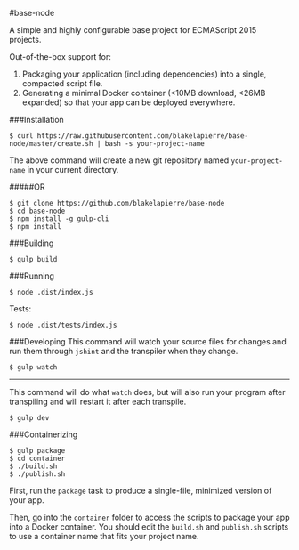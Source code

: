 #base-node

A simple and highly configurable base project for ECMAScript 2015 projects.

Out-of-the-box support for:
  1. Packaging your application (including dependencies) into a single, compacted script file.
  2. Generating a minimal Docker container (<10MB download, <26MB expanded) so that your app can be deployed everywhere.


###Installation

````
$ curl https://raw.githubusercontent.com/blakelapierre/base-node/master/create.sh | bash -s your-project-name
````

The above command will create a new git repository named `your-project-name` in your current directory.

#####OR


````
$ git clone https://github.com/blakelapierre/base-node
$ cd base-node
$ npm install -g gulp-cli
$ npm install
````


###Building

````
$ gulp build
````

###Running

````
$ node .dist/index.js
````

Tests:
````
$ node .dist/tests/index.js
````

###Developing
This command will watch your source files for changes and run them through `jshint` and the transpiler when they change.

````
$ gulp watch
````

-----------
This command will do what `watch` does, but will also run your program after transpiling and will restart it after each transpile.

````
$ gulp dev
````


###Containerizing


````
$ gulp package
$ cd container
$ ./build.sh
$ ./publish.sh
````

First, run the `package` task to produce a single-file, minimized version of your app.

Then, go into the `container` folder to access the scripts to package your app into a Docker container. You should edit the `build.sh` and `publish.sh` scripts to use a container name that fits your project name.